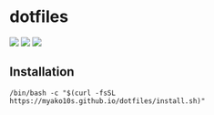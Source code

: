 # dotfiles

![](https://github.com/myako10s/dotfiles/workflows/Ubuntu/badge.svg)
![](https://github.com/myako10s/dotfiles/workflows/macOS/badge.svg)
![](https://github.com/myako10s/dotfiles/workflows/Lint/badge.svg)

## Installation

```shell
/bin/bash -c "$(curl -fsSL https://myako10s.github.io/dotfiles/install.sh)"
```
